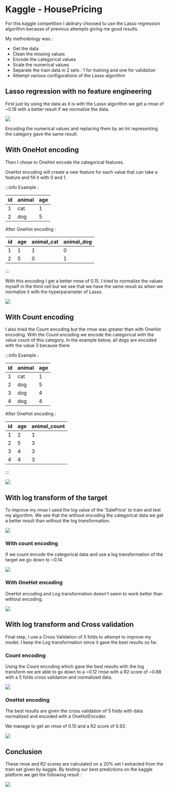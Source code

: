 # Kaggle - HousePricing

For this kaggle competition I abitrary choosed tu use the Lasso regression algorithm because of previous attempts giving me good results.

My methodology was : 
* Get the data
* Clean the missing values
* Encode the categorical values
* Scale the numerical values
* Separate the train data in 2 sets : 1 for training and one for validation
* Attempt various configurations of the Lasso algorithm


## Lasso regression with no feature engineering

First just by using the data as it is with the Lasso algorithm we get a rmse of ~0.19 with a better result if we normalize the data.

![](https://i.imgur.com/E8lir7P.png)

Encoding the numerical values and replacing them by an Int representing the category gave the same result.

## With OneHot encoding

Then I chose to OneHot encode the categorical features. 

OneHot encoding will create a new feature for each value that can take a feature and fill it with 0 and 1.

:::info
Example : 



| id | animal | age |
| -------- | -------- | -------- |
| 1     | cat     | 1     |
| 2     | dog     | 5     |

After OneHot encoding : 



| id | age | animal_cat | animal_dog |
| -------- | -------- | -------- | -------- |
| 1     | 1     | 1     | 0 |
| 2     | 5     | 0     | 1 |


:::

With this encoding I get a better rmse of 0.15.
I tried to normalize the values myself in the third cell but we see that we  have the same result as when we normalize it with the hyperparameter of Lasso.

![](https://i.imgur.com/xId12ad.png)

## With Count encoding

I also tried the Count encoding but the rmse was greater than with OneHot encoding.
With the Count encoding we encode the categorical with the value count of this category. In the example below, all dogs are encoded with the value 3 because there 

:::info
Example : 

| id | animal | age |
| -------- | -------- | -------- |
| 1     | cat     | 1     |
| 2     | dog     | 5     |
| 3     | dog     | 4     |
| 4     | dog     | 4     |

After OneHot encoding : 



| id | age | animal_count |
| -------- | -------- | -------- |
| 1     | 1     | 1     |
| 2     | 5     | 3     |
| 3     | 4     | 3     |
| 4     | 4     | 3     |


:::

![](https://i.imgur.com/y4MfcYH.png)

## With log transform of the target

To improve my rmse I used the log value of the 'SalePrice' to train and test my algorithm.
We see that the without encoding the categorical data we get a better result than without the log transformation.

![](https://i.imgur.com/w0YfT0X.png)

### With count encoding

If we count encode the categorical data and use a log transformation of the target we go down to ~0.14.

![](https://i.imgur.com/CV92IE1.png)

### With OneHot encoding

OneHot encoding and Log transformation doesn't seem to work better than without encoding.

![](https://i.imgur.com/W0EZwpj.png)


## With log transform and Cross validation

Final step, I use a Cross Validation of 5 folds to attempt to improve my model. I keep the Log transformation since it gave the best results so far.

### Count encoding

Using the Count encoding which gave the best results with the log transform we are able to go down to a ~0.12 rmse with a R2 score of ~0.88 with a 5 folds cross validation and normalized data.

![](https://i.imgur.com/FDZ4UB0.png)

### OneHot encoding

The best results are given the cross validation of 5 folds with data normalized and encoded with a OneHotEncoder.

We manage to get an rmse of 0.10 and a R2 score of 0.92.

![](https://i.imgur.com/q5vGlbI.png)

## Conclusion

These rmse and R2 scores are calculated on a 20% set I extracted from the train set given by kaggle. By testing our best predictions on the kaggle platform we get the following result : 

![](https://i.imgur.com/E6Rblva.png)
